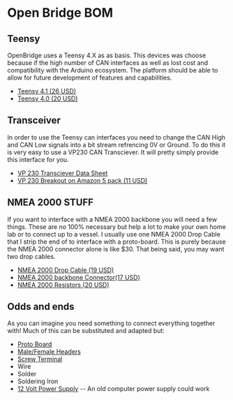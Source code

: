 # Open Bridge BOM

## Teensy

OpenBridge uses a Teensy 4.X as as basis. This devices was choose because if the high number of CAN interfaces as well as lost cost and compatibility with the Arduino ecosystem. The platform should be able to allow for future development of features and capabilities.

- [Teensy 4.1 (26 USD)](https://www.pjrc.com/store/teensy41.html)
- [Teensy 4.0 (20 USD)](https://www.pjrc.com/store/teensy40.html)

## Transceiver

In order to use the Teensy can interfaces you need to change the CAN High and CAN Low signals into a bit stream refrencing 0V or Ground. To do this it is very easy to use a VP230 CAN Transciever. It will pretty simply provide this interface for you.

- [VP 230 Transciever Data Sheet](https://www.ti.com/lit/ds/symlink/sn65hvd230.pdf?ts=1626309738616&ref_url=https%253A%252F%252Fwww.google.ca%252F)
- [VP 230 Breakout on Amazon 5 pack (11 USD)](https://www.amazon.com/ACEIRMC-SN65HVD230-Transceiver-Communication-Protection/dp/B08ZYB9Y6Y)

## NMEA 2000 STUFF

If you want to interface with a NMEA 2000 backbone you will need a few things. These are no 100% necessary but help a lot to make your own home lab or to connect up to a vessel. I usually use one NMEA 2000 Drop Cable that I strip the end of to interface with a proto-board. This is purely because the NMEA 2000 connector alone is like $30. That being said, you may want two drop cables.

- [NMEA 2000 Drop Cable (19 USD)](https://www.amazon.com/Backbone-Lowrance-Simrad-Navico-Networks/dp/B0915GGVH8)
- [NMEA 2000 backbone Connector(17 USD)](https://www.amazon.com/Micro-C-T-Connector-Garmin-Lowrance-Networks/dp/B086N5H6NH)
- [NMEA 2000 Resistors (20 USD)](https://www.amazon.com/Female-Terminators-Terminating-Lowrance-Networks/dp/B086VCRBXP)

## Odds and ends

As you can imagine you need something to connect everything together with! Much of this can be substituted and adapted but:

- [Proto Board](https://www.amazon.com/ElectroCookie-Solderable-Breadboards-Gold-Plated-Multi-Pack/dp/B07ZV9JQY2)
- [Male/Female Headers](https://www.amazon.com/CenryKay-Connectors-Compatible-Arduino-Prototype/dp/B07RRPYZCT)
- [Screw Terminal](https://www.amazon.com/Hxchen-4-Pin-2-54mm-Terminal-Connector/dp/B07WR5NMWN)
- Wire
- Solder
- Soldering Iron
- [12 Volt Power Supply](https://www.electronics-tutorials.ws/blog/convert-atx-psu-to-bench-supply.html) -- An old computer power supply could work
